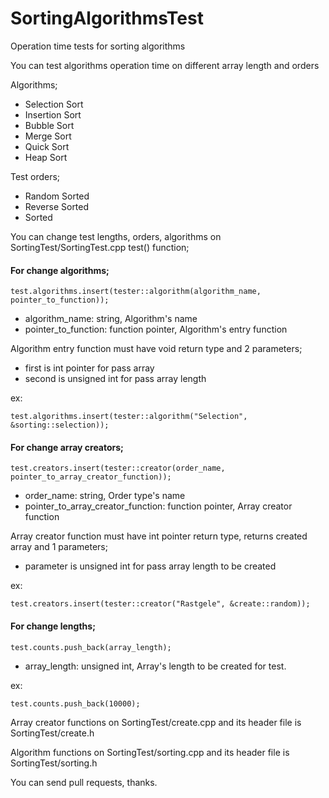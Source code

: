 # SortingAlgorithmsTest
Operation time tests for sorting algorithms

You can test algorithms operation time on different array length and orders

Algorithms;
 - Selection Sort
 - Insertion Sort
 - Bubble Sort
 - Merge Sort
 - Quick Sort
 - Heap Sort

Test orders;
 - Random Sorted
 - Reverse Sorted
 - Sorted
 
You can change test lengths, orders, algorithms on SortingTest/SortingTest.cpp test() function;

#### For change algorithms;

 	test.algorithms.insert(tester::algorithm(algorithm_name, pointer_to_function));
- algorithm_name: string, Algorithm's name
- pointer_to_function: function pointer, Algorithm's entry function

Algorithm entry function must have void return type and 2 parameters;
+ first is int pointer for pass array
+ second is unsigned int for pass array length

ex:

	test.algorithms.insert(tester::algorithm("Selection", &sorting::selection));

#### For change array creators;

	test.creators.insert(tester::creator(order_name, pointer_to_array_creator_function));
- order_name: string, Order type's name
- pointer_to_array_creator_function: function pointer, Array creator function

Array creator function must have int pointer return type, returns created array and 1 parameters;
+ parameter is unsigned int for pass array length to be created

ex:

	test.creators.insert(tester::creator("Rastgele", &create::random));

#### For change lengths;

	test.counts.push_back(array_length);
- array_length: unsigned int, Array's length to be created for test.

ex:

	test.counts.push_back(10000);
	

Array creator functions on SortingTest/create.cpp and its header file is SortingTest/create.h
	
Algorithm functions on SortingTest/sorting.cpp and its header file is  SortingTest/sorting.h

You can send pull requests, thanks.
